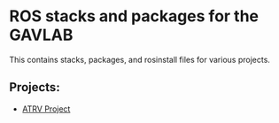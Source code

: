 # ROS stacks and packages for the GAVLAB

This contains stacks, packages, and rosinstall files for various projects.

## Projects:

* [ATRV Project](https://github.com/GAVLab/gavlab-ros-pkg/tree/master/atrv)